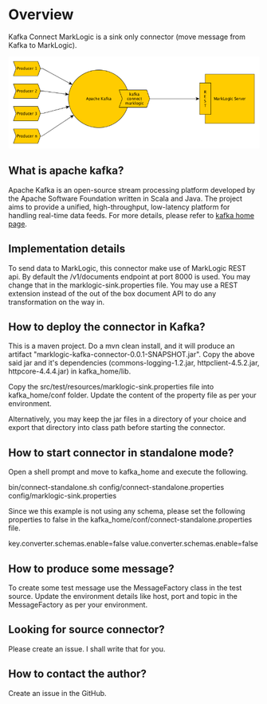 # Overview

Kafka Connect MarkLogic is a sink only connector (move message from Kafka to MarkLogic). 

![Kafka Connect MarkLogic](kafka-connect-ml.png)

## What is apache kafka?
Apache Kafka is an open-source stream processing platform developed by the Apache Software Foundation written in Scala and Java. The project aims to provide a unified, high-throughput, low-latency platform for handling real-time data feeds. For more details, please refer to [kafka home page](https://kafka.apache.org/).

## Implementation details 

To send data to MarkLogic, this connector make use of MarkLogic REST api. By default the /v1/documents endpoint at port 8000 is used. You may change that in the marklogic-sink.properties file. You may use a REST extension instead of the out of the box document API to do any transformation on the way in.

## How to deploy the connector in Kafka?

This is a maven project. Do a mvn clean install, and it will produce an artifact "marklogic-kafka-connector-0.0.1-SNAPSHOT.jar". Copy the above said jar and it's dependencies (commons-logging-1.2.jar, httpclient-4.5.2.jar, httpcore-4.4.4.jar) in kafka_home/lib.

Copy the src/test/resources/marklogic-sink.properties file into kafka_home/conf folder. Update the content of the property file as per your environment.

Alternatively, you may keep the jar files in a directory of your choice and export that directory into class path before starting the connector.

## How to start connector in standalone mode?

Open a shell prompt and move to kafka_home and execute the following.

bin/connect-standalone.sh config/connect-standalone.properties config/marklogic-sink.properties

Since we this example is not using any schema, please set the following properties to false in the kafka_home/conf/connect-standalone.properties file.

key.converter.schemas.enable=false
value.converter.schemas.enable=false

## How to produce some message?

To create some test message use the MessageFactory class in the test source. Update the environment details like host, port and topic in the MessageFactory as per your environment.

## Looking for source connector?

Please create an issue. I shall write that for you.

## How to contact the author?

Create an issue in the GitHub.
 


